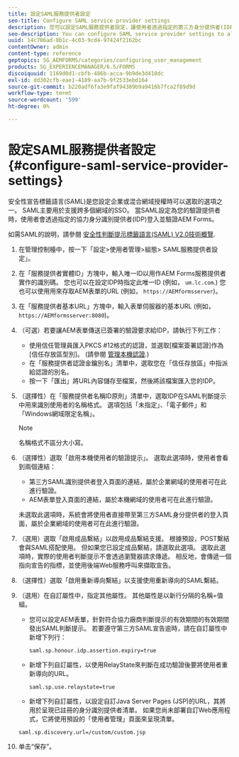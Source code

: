 ```yaml
---
title: 設定SAML服務提供者設定
seo-title: Configure SAML service provider settings
description: 您可以設定SAML服務提供者設定，讓使用者透過指定的第三方身分提供者(IDP)登入並驗證AEM表單。
seo-description: You can configure SAML service provider settings to allow users to login and authenticate to AEM forms via a specified third-party identity provider (IDP).
uuid: 14c706ad-8b1c-4c03-9cd4-97424f2162bc
contentOwner: admin
content-type: reference
geptopics: SG_AEMFORMS/categories/configuring_user_management
products: SG_EXPERIENCEMANAGER/6.5/FORMS
discoiquuid: 1169d0d1-cbfb-486b-acca-9b9de3d410dc
exl-id: dd302cfb-eae1-4189-aa7b-9f2533ebd164
source-git-commit: b220adf6fa3e9faf94389b9a9416b7fca2f89d9d
workflow-type: tm+mt
source-wordcount: '599'
ht-degree: 0%

---
```


# 設定SAML服務提供者設定{#configure-saml-service-provider-settings}

安全性宣告標籤語言(SAML)是您設定企業或混合網域授權時可以選取的選項之一。 SAML主要用於支援跨多個網域的SSO。 當SAML設定為您的驗證提供者時，使用者會透過指定的協力身分識別提供者(IDP)登入並驗證AEM Forms。

如需SAML的說明，請參閱 [安全性判斷提示標籤語言(SAML) V2.0技術概覽](https://www.oasis-open.org/committees/download.php/20645/sstc-saml-tech-overview-2%200-draft-10.pdf).

1. 在管理控制檯中，按一下「設定>使用者管理>組態> SAML服務提供者設定」。
1. 在「服務提供者實體ID」方塊中，輸入唯一ID以用作AEM Forms服務提供者實作的識別碼。 您也可以在設定IDP時指定此唯一ID (例如， `um.lc.com`.) 您也可以使用用來存取AEM表單的URL (例如， `https://AEMformsserver`)。
1. 在「服務提供者基本URL」方塊中，輸入表單伺服器的基本URL (例如， `https://AEMformsserver:8080`)。
1. （可選）若要讓AEM表單傳送已簽署的驗證要求給IDP，請執行下列工作：

   * 使用信任管理員匯入PKCS #12格式的認證，並選取[檔案簽署認證]作為[信任存放區型別]。 (請參閱 [管理本機認證](/help/forms/using/admin-help/local-credentials.md#managing-local-credentials).)
   * 在「服務提供者認證金鑰別名」清單中，選取您在「信任存放區」中指派給認證的別名。
   * 按一下「匯出」將URL內容儲存至檔案，然後將該檔案匯入您的IDP。

1. （選擇性）在「服務提供者名稱ID原則」清單中，選取IDP在SAML判斷提示中用來識別使用者的名稱格式。 選項包括「未指定」、「電子郵件」和「Windows網域限定名稱」。

   >[!NOTE]
   >
   >名稱格式不區分大小寫。

1. （選擇性）選取「啟用本機使用者的驗證提示」。 選取此選項時，使用者會看到兩個連結：

   * 第三方SAML識別提供者登入頁面的連結，屬於企業網域的使用者可在此進行驗證。
   * AEM表單登入頁面的連結，屬於本機網域的使用者可在此進行驗證。

   未選取此選項時，系統會將使用者直接帶至第三方SAML身分提供者的登入頁面，屬於企業網域的使用者可在此進行驗證。

1. （選用）選取「啟用成品繫結」以啟用成品繫結支援。 根據預設，POST繫結會與SAML搭配使用。 但如果您已設定成品繫結，請選取此選項。 選取此選項時，實際的使用者判斷提示不會透過瀏覽器請求傳遞。 相反地，會傳遞一個指向宣告的指標，並使用後端Web服務呼叫來擷取宣告。
1. （選擇性）選取「啟用重新導向繫結」以支援使用重新導向的SAML繫結。
1. （選用）在自訂屬性中，指定其他屬性。 其他屬性是以新行分隔的名稱=值組。

   * 您可以設定AEM表單，針對符合協力廠商判斷提示的有效期間的有效期間發出SAML判斷提示。 若要遵守第三方SAML宣告逾時，請在自訂屬性中新增下列行：

      `saml.sp.honour.idp.assertion.expiry=true`

   * 新增下列自訂屬性，以使用RelayState來判斷在成功驗證後要將使用者重新導向的URL。

      `saml.sp.use.relaystate=true`

   * 新增下列自訂屬性，以設定自訂Java Server Pages (JSP)的URL，其將用於呈現已註冊的身分識別提供者清單。 如果您尚未部署自訂Web應用程式，它將使用預設的「使用者管理」頁面來呈現清單。

   `saml.sp.discovery.url=/custom/custom.jsp`

1. 单击“保存”。
